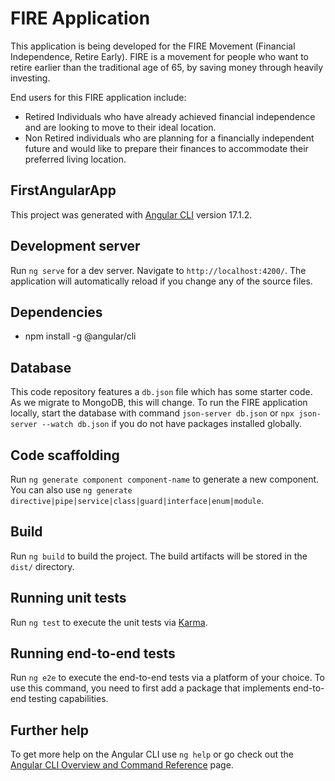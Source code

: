 # FIRE Application
This application is being developed for the FIRE Movement (Financial Independence, Retire Early). FIRE is a movement for people who want to retire earlier than the traditional age of 65, by saving money through heavily investing.

End users for this FIRE application include:
- Retired Individuals who have already achieved financial independence and are looking to move to their ideal location.
- Non Retired individuals who are planning for a financially independent future and would like to prepare their finances to accommodate their preferred living location.

## FirstAngularApp

This project was generated with [Angular CLI](https://github.com/angular/angular-cli) version 17.1.2. 

## Development server

Run `ng serve` for a dev server. Navigate to `http://localhost:4200/`. The application will automatically reload if you change any of the source files.

## Dependencies
- npm install -g @angular/cli


## Database

This code repository features a `db.json` file which has some starter code. As we migrate to MongoDB, this will change. To run the FIRE application locally, start the database with command `json-server db.json` or `npx json-server --watch db.json` if you do not have packages installed globally.

## Code scaffolding

Run `ng generate component component-name` to generate a new component. You can also use `ng generate directive|pipe|service|class|guard|interface|enum|module`.

## Build

Run `ng build` to build the project. The build artifacts will be stored in the `dist/` directory.

## Running unit tests

Run `ng test` to execute the unit tests via [Karma](https://karma-runner.github.io).

## Running end-to-end tests

Run `ng e2e` to execute the end-to-end tests via a platform of your choice. To use this command, you need to first add a package that implements end-to-end testing capabilities.

## Further help

To get more help on the Angular CLI use `ng help` or go check out the [Angular CLI Overview and Command Reference](https://angular.io/cli) page.
